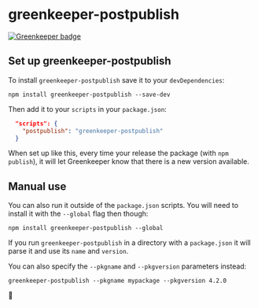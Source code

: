 # greenkeeper-postpublish

[![Greenkeeper badge](https://badges.greenkeeper.io/greenkeeperio/greenkeeper-postpublish.svg)](https://greenkeeper.io/)

## Set up greenkeeper-postpublish

To install `greenkeeper-postpublish` save it to your `devDependencies`:
```
npm install greenkeeper-postpublish --save-dev
```

Then add it to your `scripts` in your `package.json`:
```json
  "scripts": {
    "postpublish": "greenkeeper-postpublish"
  }
```

When set up like this, every time your release the package (with `npm publish`),
it will let Greenkeeper know that there is a new version available.

## Manual use

You can also run it outside of the `package.json` scripts. You will need to install
it with the `--global` flag then though:
```
npm install greenkeeper-postpublish --global
```

If you run `greenkeeper-postpublish` in a directory with a `package.json` it will
parse it and use its `name` and `version`.

You can also specify the `--pkgname` and `--pkgversion` parameters instead:

```
greenkeeper-postpublish --pkgname mypackage --pkgversion 4.2.0
```

🌴
